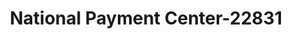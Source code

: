 ---
f_zip-code: 72365
f_state-code: AR
title: National Payment Center-22831
f_phone: 870-358-2288
f_city-only: Marked Tree
f_address: 14 Elm Street Marked Tree
f_location-unique-id: '22831'
slug: national-payment-center-22831
updated-on: '2024-05-30T13:46:58.046Z'
created-on: '2024-05-30T13:36:59.803Z'
published-on: '2024-05-30T13:54:32.469Z'
f_city-state: cms/city/marked-tree-ar.md
f_company: cms/company/national-payment-center.md
f_state: cms/state/arkansas.md
layout: '[payday-loan].html'
tags: payday-loan
---